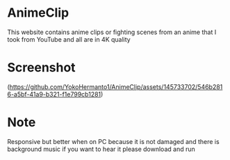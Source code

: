 # AnimeClip
This website contains anime clips or fighting scenes from an anime that I took from YouTube and all are in 4K quality

# Screenshot
(https://github.com/YokoHermanto1/AnimeClip/assets/145733702/546b2816-a5bf-41a9-b321-f1e799cb1281)

# Note
Responsive but better when on PC because it is not damaged and there is background music if you want to hear it please download and run
